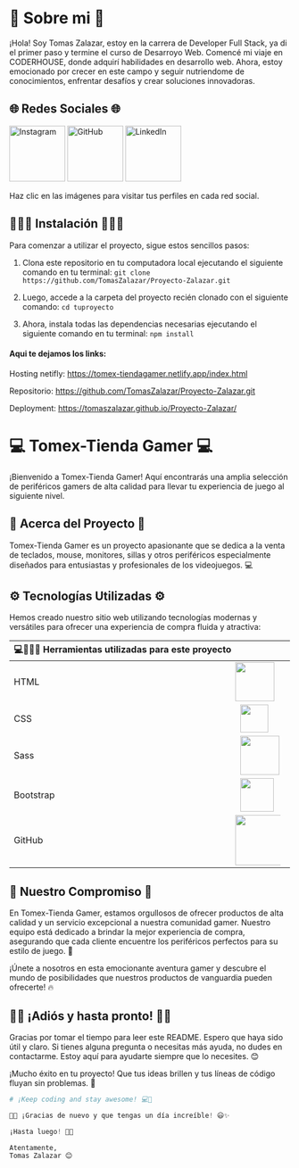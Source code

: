 # 🍄 Sobre mi 🍄

¡Hola! Soy Tomas Zalazar, estoy en la carrera de Developer Full Stack, ya di el primer paso y termine el curso de Desarroyo Web. Comencé mi viaje en CODERHOUSE, donde adquirí habilidades en desarrollo web. Ahora, estoy emocionado por crecer en este campo y seguir nutriendome de conocimientos, enfrentar desafíos y crear soluciones innovadoras.


## 🌐 Redes Sociales 🌐

[<img src="https://i.postimg.cc/B6Jqhtmk/pngegg-1.png" alt="Instagram" width="100">](https://www.instagram.com/tomizalazar/)
[<img src="https://i.postimg.cc/BbHbyRxw/github.png" alt="GitHub" width="100">](https://github.com/TomasZalazar)
[<img src="https://i.postimg.cc/3wX8C2F2/pngegg.png" alt="LinkedIn" width="100">](https://www.linkedin.com/in/tomas-zalazar-567803283/)

Haz clic en las imágenes para visitar tus perfiles en cada red social.




## 👨🏽‍💻 Instalación 👨🏽‍💻


Para comenzar a utilizar el proyecto, sigue estos sencillos pasos:
1. Clona este repositorio en tu computadora local ejecutando el siguiente comando en tu terminal: `git clone https://github.com/TomasZalazar/Proyecto-Zalazar.git`

2. Luego, accede a la carpeta del proyecto recién clonado con el siguiente comando: `cd tuproyecto`

3. Ahora, instala todas las dependencias necesarias ejecutando el siguiente comando en tu terminal:  `npm install`

#### Aqui te dejamos los links:

Hosting netifly: https://tomex-tiendagamer.netlify.app/index.html

Repositorio:   https://github.com/TomasZalazar/Proyecto-Zalazar.git

Deployment: https://tomaszalazar.github.io/Proyecto-Zalazar/




# 💻 Tomex-Tienda Gamer 💻

¡Bienvenido a Tomex-Tienda Gamer! Aquí encontrarás una amplia selección de periféricos gamers de alta calidad para llevar tu experiencia de juego al siguiente nivel. 

## 📜 Acerca del Proyecto 📜

Tomex-Tienda Gamer es un proyecto apasionante que se dedica a la venta de teclados, mouse, monitores, sillas y otros periféricos especialmente diseñados para entusiastas y profesionales de los videojuegos. 💻

## ⚙️ Tecnologías Utilizadas ⚙️

Hemos creado nuestro sitio web utilizando tecnologías modernas y versátiles para ofrecer una experiencia de compra fluida y atractiva:

|💻👨🏽‍💻 Herramientas utilizadas para este proyecto|                                                               |
|----------------------|---------------------------------------------------------------------|
| HTML                 | <img src="https://i.postimg.cc/pXmvSVry/HTML5-logo-and-wordmark-svg.png" width="70" align="center" valign="middle" style="margin-left: -9px;">         |
| CSS                  | <img src="https://i.postimg.cc/2y6Yrrxc/CSS3-logo-and-wordmark-svg.png" width="50" align="center" valign="middle">           |
| Sass                 | <img src="https://i.postimg.cc/q74yw5wB/imgbin-sass-cascading-style-sheets-preprocessor-less-postcss-png.png" width="70" valign="middle">         |
| Bootstrap           | <img src="https://i.postimg.cc/QN4sSKXR/Bootstrap-logo-svg.png" width="60" align="center" valign="middle">    |
| GitHub              | <img src="https://i.postimg.cc/442ynNSQ/Git-Hub-Logo-700x394.png" width="90" align="center" valign="middle" style="margin-left: -9px;">       |

## 💪 Nuestro Compromiso 💪

En Tomex-Tienda Gamer, estamos orgullosos de ofrecer productos de alta calidad y un servicio excepcional a nuestra comunidad gamer. Nuestro equipo está dedicado a brindar la mejor experiencia de compra, asegurando que cada cliente encuentre los periféricos perfectos para su estilo de juego. 🎯

¡Únete a nosotros en esta emocionante aventura gamer y descubre el mundo de posibilidades que nuestros productos de vanguardia pueden ofrecerte! 🔥






## 👋🏼 ¡Adiós y hasta pronto! 👋🏼

Gracias por tomar el tiempo para leer este README. Espero que haya sido útil y claro. Si tienes alguna pregunta o necesitas más ayuda, no dudes en contactarme. Estoy aquí para ayudarte siempre que lo necesites. 😊

¡Mucho éxito en tu proyecto! Que tus ideas brillen y tus líneas de código fluyan sin problemas. 🚀

```python
# ¡Keep coding and stay awesome! 💻🤩

🙏🏼 ¡Gracias de nuevo y que tengas un día increíble! 😃✨

¡Hasta luego! 👋🏼

Atentamente,
Tomas Zalazar 😊
